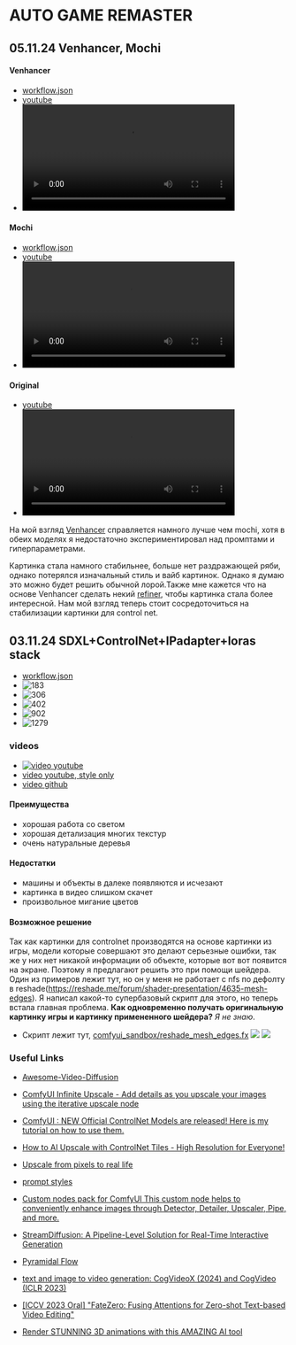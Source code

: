 # AUTO GAME REMASTER
## 05.11.24 Venhancer, Mochi

#### Venhancer
- [workflow.json](showcases/showcase_2/nfs_venhancer.json)
- [youtube](https://youtu.be/KWcad7MjKQo)
- <video src="showcases/showcase_2/venhance_showcase_1.mp4" width="80%" controls autoplay loop></video>


#### Mochi
- [workflow.json](showcases/showcase_2/nfs_mochi_enhancer.json)
- [youtube](https://youtu.be/h2xGpse_GRQ)
- <video src="showcases/showcase_2/mochi.mp4" width="80%" controls autoplay loop></video>

#### Original
- [youtube](https://youtu.be/UHwW8Y2Vyjs)
- <video src="showcases/showcase_2/original.mp4" width="80%" controls autoplay loop></video>

На мой взгляд [Venhancer](https://github.com/Vchitect/VEnhancer) справляется намного лучше чем mochi, хотя в обеих моделях я недостаточно экспериментировал над промптами и гиперпараметрами.

Картинка стала намного стабильнее, больше нет раздражающей ряби, однако потерялся изначальный стиль и вайб картинок. Однако я думаю это можно будет решить обычной лорой.Также мне кажется что на основе Venhancer сделать некий [refiner](https://www.reddit.com/r/StableDiffusion/comments/15ah7uj/can_someone_explain_what_the_sdxl_refiner_does/), чтобы картинка стала более интересной. Нам мой взгляд теперь стоит сосредоточиться на стабилизации картинки для control net.

## 03.11.24 SDXL+ControlNet+IPadapter+loras stack
- [workflow.json](./showcases/showcase_1/nfs_ip_control_lora_showcase_1.json)
- ![183](showcases/showcase_1/nfs_00000183.png)
- ![306](showcases/showcase_1/nfs_00000306.png)
- ![402](showcases/showcase_1/nfs_00000402.png)
- ![902](showcases/showcase_1/nfs_00000902.png)
- ![1279](showcases/showcase_1/nfs_00001279.png)
### videos
- [![video youtube](./showcases/showcase_1/showcase_video_preview.jpg)](https://youtu.be/AX1ZpzI6wcQ)
- [video youtube, style only](https://youtu.be/fegY0VjZm1A)
- [video github](showcases/showcase_1/output.mp4)

#### Преимущества
- хорошая работа со светом
- хорошая детализация многих текстур
- очень натуральные деревья
#### Недостатки
- машины и объекты в далеке появляются и исчезают
- картинка в видео слишком скачет
- произвольное мигание цветов

#### Возможное решение
Так как картинки для controlnet производятся на основе картинки из игры, модели которые совершают это делают серьезные ошибки, так же у них нет никакой информации об объекте, которые вот вот появится на экране. Поэтому я предлагают решить это при помощи шейдера. Один из примеров лежит тут, но он у меня не работает с nfs по дефолту в reshade(https://reshade.me/forum/shader-presentation/4635-mesh-edges). Я написал какой-то супербазовый скрипт для этого, но теперь встала главная проблема. **Как одновременно получать оригинальную картинку игры и картинку примененного шейдера?** *Я не знаю*.
- Скрипт лежит тут, [comfyui_sandbox/reshade_mesh_edges.fx](comfyui_sandbox/reshade_mesh_edges.fx)
![](showcases/showcase_1/original.jpg)
![](showcases/showcase_1/reshade.jpg)


### Useful Links
- [Awesome-Video-Diffusion](https://github.com/showlab/Awesome-Video-Diffusion)
- [ComfyUI Infinite Upscale - Add details as you upscale your images using the iterative upscale node](https://youtu.be/t3lT_04A9j0?si=D25zicaGgGvVSX0q)
- [ComfyUI : NEW Official ControlNet Models are released! Here is my tutorial on how to use them.](https://youtu.be/DMxnf4WXMsY?si=-JslyF1_Xm08JodO)
- [How to AI Upscale with ControlNet Tiles - High Resolution for Everyone!](https://youtu.be/EmA0RwWv-os?si=FLA0WDs7DmNr3FUH)
- [Upscale from pixels to real life](https://youtu.be/kBFMKroTuXE?si=kbtXe7Lz8qrU3vBx)
- [prompt styles](https://github.com/yolain/ComfyUI-Easy-Use/blob/main/resources/fooocus_styles.json)
- [Custom nodes pack for ComfyUI This custom node helps to conveniently enhance images through Detector, Detailer, Upscaler, Pipe, and more.](https://github.com/ltdrdata/ComfyUI-Impact-Pack)
- [StreamDiffusion: A Pipeline-Level Solution for Real-Time Interactive Generation](https://github.com/cumulo-autumn/StreamDiffusion)

- [Pyramidal Flow](https://pyramid-flow.github.io/)
- [text and image to video generation: CogVideoX (2024) and CogVideo (ICLR 2023)](https://github.com/THUDM/CogVideo)
- [[ICCV 2023 Oral] "FateZero: Fusing Attentions for Zero-shot Text-based Video Editing"](https://github.com/ChenyangQiQi/FateZero)
- [Render STUNNING 3D animations with this AMAZING AI tool](https://youtu.be/8afb3luBvD8?si=0vaFe9OU684lW4Ps)